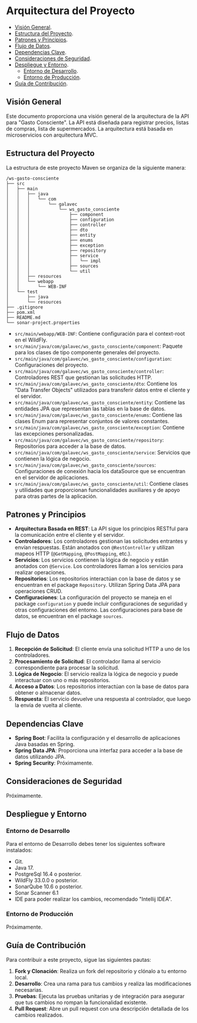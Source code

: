 # Arquitectura del Proyecto

- [Visión General](#visión-general).
- [Estructura del Proyecto](#estructura-del-proyecto).
- [Patrones y Principios](#patrones-y-principios).
- [Flujo de Datos](#flujo-de-datos).
- [Dependencias Clave](#dependencias-clave).
- [Consideraciones de Seguridad](#consideraciones-de-seguridad).
- [Despliegue y Entorno](#despliegue-y-entorno).
  - [Entorno de Desarrollo](#entorno-de-desarrollo).
  - [Entorno de Producción](#entorno-de-producción).
- [Guía de Contribución](#guía-de-contribución).

## Visión General

Este documento proporciona una visión general de la arquitectura de la API para "Gasto Consciente". La API está diseñada para registrar precios, listas de compras, lista de supermercados. La arquitectura está basada en microservicios con arquitectura MVC.

## Estructura del Proyecto

La estructura de este proyecto Maven se organiza de la siguiente manera:

```plaintext
/ws-gasto-consciente
├── src
│   ├── main
│   │   ├── java
│   │   │   └── com
│   │   │       └── galavec
│   │   │           └── ws_gasto_consciente
│   │   │               ├── component
│   │   │               ├── configuration
│   │   │               ├── controller
│   │   │               ├── dto
│   │   │               ├── entity
│   │   │               ├── enums
│   │   │               ├── exception
│   │   │               ├── repository
│   │   │               ├── service
│   │   │               │   └── impl
│   │   │               ├── sources
│   │   │               └── util
│   │   ├── resources
│   │   └── webapp
│   │       └── WEB-INF
│   └── test
│       ├── java
│       └── resources
├── .gitignore
├── pom.xml
├── README.md
└── sonar-project.properties
```

- `src/main/webapp/WEB-INF`: Contiene configuración para el context-root en el WildFly.
- `src/main/java/com/galavec/ws_gasto_consciente/component`: Paquete para los clases de tipo componente generales del proyecto.
- `src/main/java/com/galavec/ws_gasto_consciente/configuration`: Configuraciones del proyecto.
- `src/main/java/com/galavec/ws_gasto_consciente/controller`: Controladores REST que gestionan las solicitudes HTTP.
- `src/main/java/com/galavec/ws_gasto_consciente/dto`: Contiene los "Data Transfer Objects" utilizados para transferir datos entre el cliente y el servidor.
- `src/main/java/com/galavec/ws_gasto_consciente/entity`: Contiene las entidades JPA que representan las tablas en la base de datos.
- `src/main/java/com/galavec/ws_gasto_consciente/enums`: Contiene las clases Enum para representar conjuntos de valores constantes.
- `src/main/java/com/galavec/ws_gasto_consciente/exception`: Contiene las excepciones personalizadas.
- `src/main/java/com/galavec/ws_gasto_consciente/repository`: Repositorios para acceder a la base de datos.
- `src/main/java/com/galavec/ws_gasto_consciente/service`: Servicios que contienen la lógica de negocio.
- `src/main/java/com/galavec/ws_gasto_consciente/sources`: Configuraciones de conexión hacia los dataSource que se encuentran en el servidor de aplicaciones.
- `src/main/java/com/galavec/ws_gasto_consciente/util`: Contiene clases y utilidades que proporcionan funcionalidades auxiliares y de apoyo para otras partes de la aplicación.

## Patrones y Principios

- **Arquitectura Basada en REST**: La API sigue los principios RESTful para la comunicación entre el cliente y el servidor.
- **Controladores**: Los controladores gestionan las solicitudes entrantes y envían respuestas. Están anotados con `@RestController` y utilizan mapeos HTTP (`@GetMapping`, `@PostMapping`, etc.).
- **Servicios**: Los servicios contienen la lógica de negocio y están anotados con `@Service`. Los controladores llaman a los servicios para realizar operaciones.
- **Repositorios**: Los repositorios interactúan con la base de datos y se encuentran en el package `Repository`. Utilizan Spring Data JPA para operaciones CRUD.
- **Configuraciones**: La configuración del proyecto se maneja en el package `configuration` y puede incluir configuraciones de seguridad y otras configuraciones del entorno. Las configuraciones para base de datos, se encuentran en el package `sources`.

## Flujo de Datos

1. **Recepción de Solicitud**: El cliente envía una solicitud HTTP a uno de los controladores.
2. **Procesamiento de Solicitud**: El controlador llama al servicio correspondiente para procesar la solicitud.
3. **Lógica de Negocio**: El servicio realiza la lógica de negocio y puede interactuar con uno o más repositorios.
4. **Acceso a Datos**: Los repositorios interactúan con la base de datos para obtener o almacenar datos.
5. **Respuesta**: El servicio devuelve una respuesta al controlador, que luego la envía de vuelta al cliente.

## Dependencias Clave

- **Spring Boot**: Facilita la configuración y el desarrollo de aplicaciones Java basadas en Spring.
- **Spring Data JPA**: Proporciona una interfaz para acceder a la base de datos utilizando JPA.
- **Spring Security**: Próximamente.

## Consideraciones de Seguridad

Próximamente.

## Despliegue y Entorno

### Entorno de Desarrollo

Para el entorno de Desarrollo debes tener los siguientes software instalados:

- Git.
- Java 17.
- PostgreSql 16.4 o posterior.
- WildFly 33.0.0 o posterior.
- SonarQube 10.6 o posterior.
- Sonar Scanner 6.1
- IDE para poder realizar los cambios, recomendado "Intellij IDEA".

### Entorno de Producción

Próximamente.

## Guía de Contribución

Para contribuir a este proyecto, sigue las siguientes pautas:

1. **Fork y Clonación**: Realiza un fork del repositorio y clónalo a tu entorno local.
2. **Desarrollo**: Crea una rama para tus cambios y realiza las modificaciones necesarias.
3. **Pruebas**: Ejecuta las pruebas unitarias y de integración para asegurar que tus cambios no rompan la funcionalidad existente.
4. **Pull Request**: Abre un pull request con una descripción detallada de los cambios realizados.
